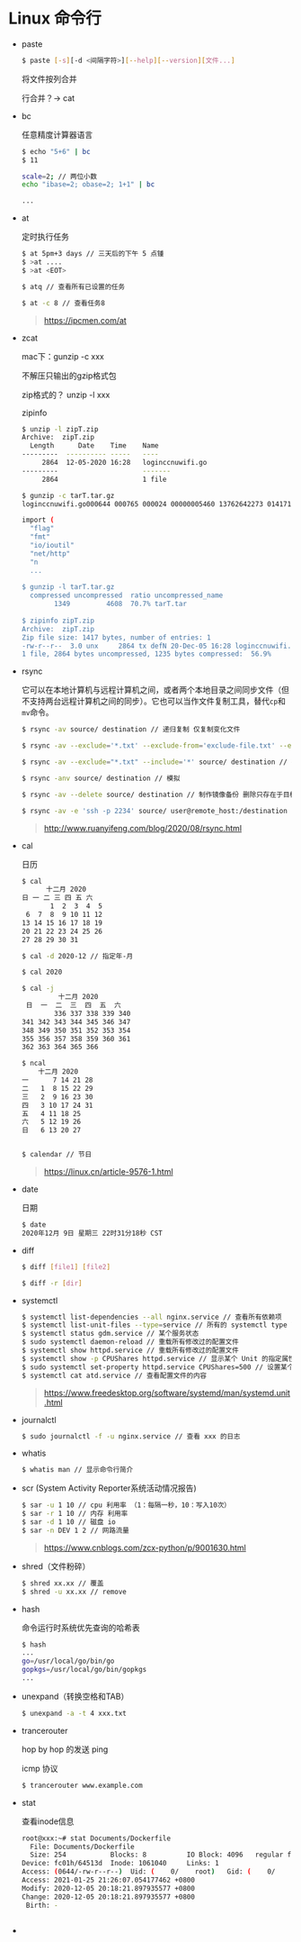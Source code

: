 Linux 命令行
===

- paste 

  ```bash
  $ paste [-s][-d <间隔字符>][--help][--version][文件...]
  ```

  将文件按列合并

  行合并？-> cat

- bc

  任意精度计算器语言

  ```bash
  $ echo "5+6" | bc
  $ 11
  
  scale=2; // 两位小数
  echo "ibase=2; obase=2; 1+1" | bc
  
  ...
  ```

- at

  定时执行任务

  ```bash
  $ at 5pm+3 days // 三天后的下午 5 点锺
  $ >at ....
  $ >at <EOT>
  
  $ atq // 查看所有已设置的任务
  
  $ at -c 8 // 查看任务8
  ```

  > https://ipcmen.com/at

- zcat

  mac下：gunzip -c xxx

  不解压只输出的gzip格式包

  zip格式的？  unzip -l xxx

  zipinfo

  ```bash
  $ unzip -l zipT.zip
  Archive:  zipT.zip
    Length      Date    Time    Name
  ---------  ---------- -----   ----
       2864  12-05-2020 16:28   loginccnuwifi.go
  ---------                     -------
       2864                     1 file
  
  $ gunzip -c tarT.tar.gz
  loginccnuwifi.go000644 000765 000024 00000005460 13762642273 014171 0ustar00macstaff000000 000000 package main
  
  import (
  	"flag"
  	"fmt"
  	"io/ioutil"
  	"net/http"
  	"n
  	...
  	
  $ gunzip -l tarT.tar.gz
    compressed uncompressed  ratio uncompressed_name
          1349         4608  70.7% tarT.tar
          
  $ zipinfo zipT.zip
  Archive:  zipT.zip
  Zip file size: 1417 bytes, number of entries: 1
  -rw-r--r--  3.0 unx     2864 tx defN 20-Dec-05 16:28 loginccnuwifi.go
  1 file, 2864 bytes uncompressed, 1235 bytes compressed:  56.9%
  ```

- rsync

  它可以在本地计算机与远程计算机之间，或者两个本地目录之间同步文件（但不支持两台远程计算机之间的同步）。它也可以当作文件复制工具，替代`cp`和`mv`命令。

  ```bash
  $ rsync -av source/ destination // 递归复制 仅复制变化文件
  
  $ rsync -av --exclude='*.txt' --exclude-from='exclude-file.txt' --exclude={'file1.txt','dir1/*'}source/ destination // 排除文件
  
  $ rsync -av --exclude="*.txt" --include='*' source/ destination // 排除所有只包含 .txt 格式文件
  
  $ rsync -anv source/ destination // 模拟
  
  $ rsync -av --delete source/ destination // 制作镜像备份 删除只存在于目标目录、不存在于源目录的文件。
  
  $ rsync -av -e 'ssh -p 2234' source/ user@remote_host:/destination // -e ssh参数
  ```

  > http://www.ruanyifeng.com/blog/2020/08/rsync.html

- cal

  日历

  ```bash
  $ cal
        十二月 2020
  日 一 二 三 四 五 六
         1  2  3  4  5
   6  7  8  9 10 11 12
  13 14 15 16 17 18 19
  20 21 22 23 24 25 26
  27 28 29 30 31
  
  $ cal -d 2020-12 // 指定年-月
  
  $ cal 2020
  
  $ cal -j
           十二月 2020
   日  一  二  三  四  五  六
          336 337 338 339 340
  341 342 343 344 345 346 347
  348 349 350 351 352 353 354
  355 356 357 358 359 360 361
  362 363 364 365 366
  
  $ ncal
      十二月 2020
  一      7 14 21 28
  二   1  8 15 22 29
  三   2  9 16 23 30
  四   3 10 17 24 31
  五   4 11 18 25
  六   5 12 19 26
  日   6 13 20 27
  
  
  $ calendar // 节日
  
  ```

  > https://linux.cn/article-9576-1.html

- date

  日期

  ```bash
  $ date
  2020年12月 9日 星期三 22时31分18秒 CST
  ```

- diff

  ```bash
  $ diff [file1] [file2]
  
  $ diff -r [dir]
  ```

- systemctl

  ```bash
  $ systemctl list-dependencies --all nginx.service // 查看所有依赖项
  $ systemctl list-unit-files --type=service // 所有的 systemctl type 可指定
  $ systemctl status gdm.service // 某个服务状态
  $ sudo systemctl daemon-reload // 重载所有修改过的配置文件
  $ systemctl show httpd.service // 重载所有修改过的配置文件
  $ systemctl show -p CPUShares httpd.service // 显示某个 Unit 的指定属性的值
  $ sudo systemctl set-property httpd.service CPUShares=500 // 设置某个 Unit 的指定属性
  $ systemctl cat atd.service // 查看配置文件的内容
  ```

  > https://www.freedesktop.org/software/systemd/man/systemd.unit.html

- journalctl

  ```bash
  $ sudo journalctl -f -u nginx.service // 查看 xxx 的日志
  ```

- whatis

  ```bash
  $ whatis man // 显示命令行简介
  ```

- scr (System Activity Reporter系统活动情况报告)

  ```bash
  $ sar -u 1 10 // cpu 利用率 （1：每隔一秒，10：写入10次）
  $ sar -r 1 10 // 内存 利用率
  $ sar -d 1 10 // 磁盘 io
  $ sar -n DEV 1 2 // 网路流量
  ```

  > https://www.cnblogs.com/zcx-python/p/9001630.html
  
- shred（文件粉碎）

  ```bash
  $ shred xx.xx // 覆盖
  $ shred -u xx.xx // remove
  ```

- hash

  命令运行时系统优先查询的哈希表

  ```bash
  $ hash
  ...
  go=/usr/local/go/bin/go
  gopkgs=/usr/local/go/bin/gopkgs
  ...
  ```

- unexpand（转换空格和TAB）

  ```bash
  $ unexpand -a -t 4 xxx.txt
  ```

- trancerouter

  hop by hop 的发送 ping

  icmp 协议

  ```bash
  $ trancerouter www.example.com
  ```

- stat

  查看inode信息

  ```bash
  root@xxx:~# stat Documents/Dockerfile
    File: Documents/Dockerfile
    Size: 254       	Blocks: 8          IO Block: 4096   regular file
  Device: fc01h/64513d	Inode: 1061040     Links: 1
  Access: (0644/-rw-r--r--)  Uid: (    0/    root)   Gid: (    0/    root)
  Access: 2021-01-25 21:26:07.054177462 +0800
  Modify: 2020-12-05 20:18:21.897935577 +0800
  Change: 2020-12-05 20:18:21.897935577 +0800
   Birth: -
   
  ```

- 

